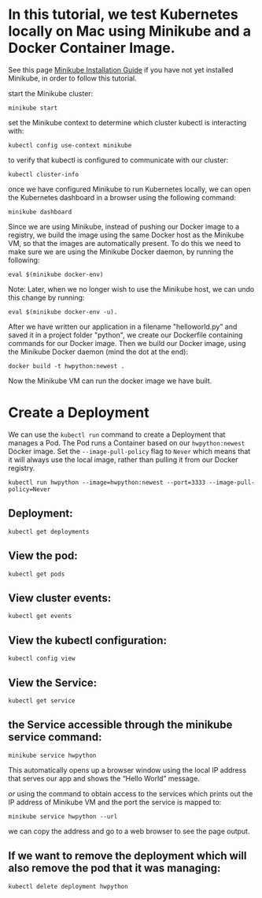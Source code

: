 # In this tutorial, we test Kubernetes locally on Mac using Minikube and a Docker Container Image.
See this page [Minikube Installation Guide](https://kubernetes.io/docs/tasks/tools/install-minikube/) if you have not yet installed Minikube, in order to follow this tutorial. 

start the Minikube cluster:

```minikube start```

set the Minikube context to determine which cluster kubectl is interacting with:

```kubectl config use-context minikube```

to verify that kubectl is configured to communicate with our cluster:

```kubectl cluster-info```

once we have configured Minikube to run Kubernetes locally, we can open the Kubernetes dashboard in a browser using the following command:

```minikube dashboard```

Since we are using Minikube, instead of pushing our Docker image to a registry, we build the image using the same Docker host as the Minikube VM, so that the images are automatically present.
To do this we need to make sure we are using the Minikube Docker daemon, by running the following:

```eval $(minikube docker-env)```

Note: Later, when we no longer wish to use the Minikube host, we can undo this change by running:

```eval $(minikube docker-env -u).```

After we have written our application in a filename "helloworld.py" and saved it in a project folder "python", we create our Dockerfile containing commands for our Docker image. 
Then we build our Docker image, using the Minikube Docker daemon (mind the dot at the end):

```docker build -t hwpython:newest .```

Now the Minikube VM can run the docker image we have built.

# Create a Deployment

We can use the ```kubectl run``` command to create a Deployment that manages a Pod. 
The Pod runs a Container based on our ```hwpython:newest``` Docker image. Set the ```--image-pull-policy``` flag to ```Never``` which means that it will always use the local image, rather than pulling it from our Docker registry.

```kubectl run hwpython --image=hwpython:newest --port=3333 --image-pull-policy=Never```

## Deployment: 

```kubectl get deployments```

## View the pod:

```kubectl get pods```

## View cluster events:

```kubectl get events```

## View the kubectl configuration:

```kubectl config view```

## View the Service:

```kubectl get service```

## the Service accessible through the minikube service command:

```minikube service hwpython```

This automatically opens up a browser window using the local IP address that serves our app and shows the “Hello World” message.

*or* using the command to obtain access to the services which prints out the IP address of Minikube VM and the port the service is mapped to:

```minikube service hwpython --url```

we can copy the address and go to a web browser to see the page output. 

## If we want to remove the deployment which will also remove the pod that it was managing:

`kubectl delete deployment hwpython`
